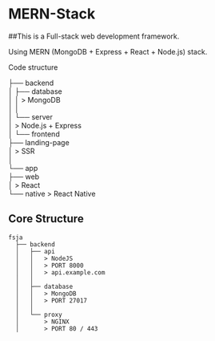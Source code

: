 # MERN-Stack

##This is a Full-stack web development framework.

Using MERN (MongoDB + Express + React + Node.js) stack.

Code structure

├── backend  
│   ├── database  
│     │     > MongoDB  
│     │   
│     └── server  
│           > Node.js + Express  
│
└── frontend  
      ├── landing-page  
      │     > SSR  
      │  
      └── app  
           ├── web  
           │    > React  
           └── native
                > React Native
	   
## Core Structure

    fsja
      ├── backend
      │   ├── api
      │   │   > NodeJS
      │   │   > PORT 8000
      │   │   > api.example.com
      │   │
      │   ├── database
      │   │   > MongoDB
      │   │   > PORT 27017
      │   │
      │   └── proxy
      │       > NGINX
      │       > PORT 80 / 443
